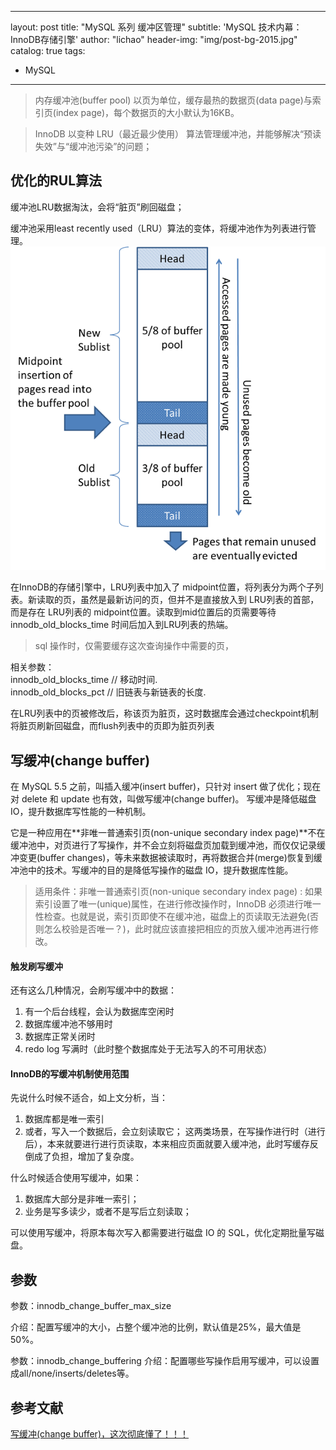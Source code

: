 
---
layout: post
title: "MySQL 系列 缓冲区管理"
subtitle: 'MySQL 技术内幕：InnoDB存储引擎'
author: "lichao"
header-img: "img/post-bg-2015.jpg"
catalog: true
tags:
  - MySQL
---

> 内存缓冲池(buffer pool) 以页为单位，缓存最热的数据页(data page)与索引页(index page)，每个数据页的大小默认为16KB。

> InnoDB 以变种 LRU（最近最少使用） 算法管理缓冲池，并能够解决“预读失效”与“缓冲池污染”的问题；

## 优化的RUL算法
缓冲池LRU数据淘汰，会将“脏页”刷回磁盘；

缓冲池采用least recently used（LRU）算法的变体，将缓冲池作为列表进行管理。
![内存模型](/img/mysql/innodb-buffer-pool-list.png)
   
在InnoDB的存储引擎中，LRU列表中加入了 midpoint位置，将列表分为两个子列表。新读取的页，虽然是最新访问的页，但并不是直接放入到 LRU列表的首部，而是存在 LRU列表的 midpoint位置。读取到mid位置后的页需要等待 innodb_old_blocks_time 时间后加入到LRU列表的热端。

> sql 操作时，仅需要缓存这次查询操作中需要的页，
 
相关参数：   
    innodb_old_blocks_time  // 移动时间.  
    innodb_old_blocks_pct  // 旧链表与新链表的长度.  

在LRU列表中的页被修改后，称该页为脏页，这时数据库会通过checkpoint机制将脏页刷新回磁盘，而flush列表中的页即为脏页列表


## 写缓冲(change buffer)
在 MySQL 5.5 之前，叫插入缓冲(insert buffer)，只针对 insert 做了优化；现在对 delete 和 update 也有效，叫做写缓冲(change buffer)。
写缓冲是降低磁盘IO，提升数据库写性能的一种机制。

它是一种应用在**非唯一普通索引页(non-unique secondary index page)**不在缓冲池中，对页进行了写操作，并不会立刻将磁盘页加载到缓冲池，而仅仅记录缓冲变更(buffer changes)，等未来数据被读取时，再将数据合并(merge)恢复到缓冲池中的技术。写缓冲的目的是降低写操作的磁盘 IO，提升数据库性能。

> 适用条件：非唯一普通索引页(non-unique secondary index page) : 如果索引设置了唯一(unique)属性，在进行修改操作时，InnoDB 必须进行唯一性检查。也就是说，索引页即使不在缓冲池，磁盘上的页读取无法避免(否则怎么校验是否唯一？)，此时就应该直接把相应的页放入缓冲池再进行修改。

#### 触发刷写缓冲
还有这么几种情况，会刷写缓冲中的数据：
1. 有一个后台线程，会认为数据库空闲时
2. 数据库缓冲池不够用时
3. 数据库正常关闭时
4. redo log 写满时（此时整个数据库处于无法写入的不可用状态）

#### InnoDB的写缓冲机制使用范围
先说什么时候不适合，如上文分析，当：
1. 数据库都是唯一索引
2. 或者，写入一个数据后，会立刻读取它；
这两类场景，在写操作进行时（进行后），本来就要进行进行页读取，本来相应页面就要入缓冲池，此时写缓存反倒成了负担，增加了复杂度。

什么时候适合使用写缓冲，如果：
1. 数据库大部分是非唯一索引；
2. 业务是写多读少，或者不是写后立刻读取；

可以使用写缓冲，将原本每次写入都需要进行磁盘 IO 的 SQL，优化定期批量写磁盘。


## 参数
参数：innodb_change_buffer_max_size

介绍：配置写缓冲的大小，占整个缓冲池的比例，默认值是25%，最大值是50%。

参数：innodb_change_buffering
介绍：配置哪些写操作启用写缓冲，可以设置成all/none/inserts/deletes等。

## 参考文献
[写缓冲(change buffer)，这次彻底懂了！！！](https://juejin.cn/post/6844903875271475213)
